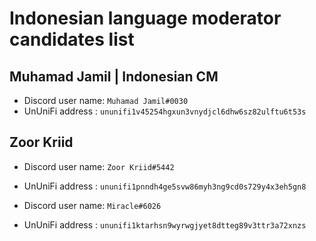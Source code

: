 # Indonesian language moderator candidates list

## Muhamad Jamil | Indonesian CM

- Discord user name: `Muhamad Jamil#0030`
- UnUniFi address : `ununifi1v45254hgxun3vnydjcl6dhw6sz82ulftu6t53s`

## Zoor Kriid

- Discord user name: `Zoor Kriid#5442`
- UnUniFi address : `ununifi1pnndh4ge5svw86myh3ng9cd0s729y4x3eh5gn8`

- Discord user name: `Miracle#6026`
- UnUniFi address : `ununifi1ktarhsn9wyrwgjyet8dtteg89v3ttr3a72xnzs`
